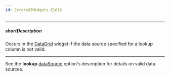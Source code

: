 ```yaml
---
id: ErrorsUIWidgets.E1016
---
```

---
##### shortDescription
Occurs in the [DataGrid](/api-reference/10%20UI%20Widgets/dxDataGrid/dxDataGrid.md '/Documentation/ApiReference/UI_Widgets/dxDataGrid/') widget if the data source specified for a lookup column is not valid.

---
See the **lookup**.[dataSource](/api-reference/_hidden/GridBaseColumn/lookup/dataSource.md '/Documentation/ApiReference/UI_Widgets/dxDataGrid/Configuration/columns/lookup/#dataSource') option's description for details on valid data sources.